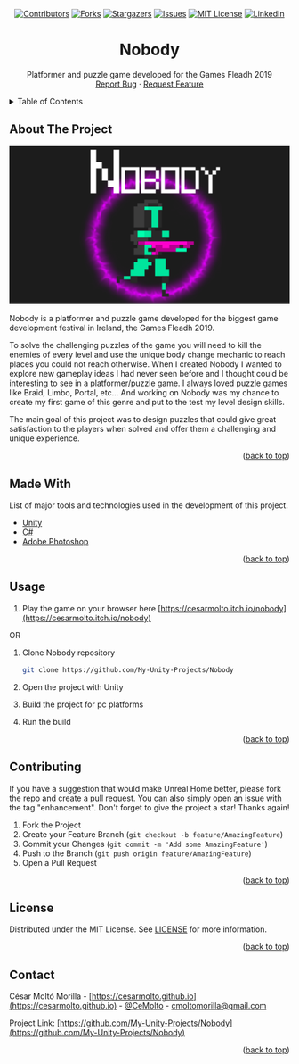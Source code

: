 <div id="top"></div>

<!-- PROJECT SHIELDS -->
<div align="center">

[![Contributors][contributors-shield]][contributors-url]
[![Forks][forks-shield]][forks-url]
[![Stargazers][stars-shield]][stars-url]
[![Issues][issues-shield]][issues-url]
[![MIT License][license-shield]][license-url]
[![LinkedIn][linkedin-shield]][linkedin-url]

</div>


<!-- PROJECT LOGO -->
<div align="center">

  <h1 align="center">Nobody</h1>

  <p align="center">
    Platformer and puzzle game developed for the Games Fleadh 2019
    <br />
    <a href="https://github.com/My-Unity-Projects/Nobody/issues">Report Bug</a>
    ·
    <a href="https://github.com/My-Unity-Projects/Nobody/issues">Request Feature</a>
  </p>
</div>


<!-- TABLE OF CONTENTS -->
<details>
  <summary>Table of Contents</summary>
  <ol>
    <li><a href="#about-the-project">About The Project</a></li>
    <li><a href="#made-with">Made With</a></li>
    <li><a href="#usage">Usage</a></li>
    <li><a href="#contributing">Contributing</a></li>
    <li><a href="#license">License</a></li>
    <li><a href="#contact">Contact</a></li>
  </ol>
</details>


<!-- ABOUT THE PROJECT -->
## About The Project

[![Product Name Screen Shot][product-cover]](https://github.com/My-Unity-Projects/Nobody)

Nobody is a platformer and puzzle game developed for the biggest game development festival 
in Ireland, the Games Fleadh 2019.

To solve the challenging puzzles of the game you will need to kill the enemies of every level 
and use the unique body change mechanic to reach places you could not reach otherwise. When I created 
Nobody I wanted to explore new gameplay ideas I had never seen before and 
I thought could be interesting to see in a platformer/puzzle game. I always loved puzzle 
games like Braid, Limbo, Portal, etc... And working on Nobody was my chance to create my first 
game of this genre and put to the test my level design skills.

The main goal of this project was to design puzzles that could give great satisfaction to the 
players when solved and offer them a challenging and unique experience.

<p align="right">(<a href="#top">back to top</a>)</p>

<!-- MADE WITH -->
## Made With

List of major tools and technologies used in the development of this project.

* [Unity](https://unity.com)
* [C#](https://docs.microsoft.com/en-gb/dotnet/csharp/)
* [Adobe Photoshop](https://www.adobe.com/es/products/photoshop.html)

<p align="right">(<a href="#top">back to top</a>)</p>


<!-- USAGE -->
## Usage

1. Play the game on your browser here [https://cesarmolto.itch.io/nobody](https://cesarmolto.itch.io/nobody)

OR

1. Clone Nobody repository
   ```sh
   git clone https://github.com/My-Unity-Projects/Nobody
   ```

2. Open the project with Unity

3. Build the project for pc platforms

4. Run the build

<p align="right">(<a href="#top">back to top</a>)</p>


<!-- CONTRIBUTING -->
## Contributing

If you have a suggestion that would make Unreal Home better, please fork the repo and create a pull request. You can also simply open an issue with the tag "enhancement". Don't forget to give the project a star! Thanks again!

1. Fork the Project
2. Create your Feature Branch (`git checkout -b feature/AmazingFeature`)
3. Commit your Changes (`git commit -m 'Add some AmazingFeature'`)
4. Push to the Branch (`git push origin feature/AmazingFeature`)
5. Open a Pull Request

<p align="right">(<a href="#top">back to top</a>)</p>


<!-- LICENSE -->
## License

Distributed under the MIT License. See [LICENSE](https://github.com/My-Unity-Projects/Nobody/blob/main/LICENSE.txt) for more information.

<p align="right">(<a href="#top">back to top</a>)</p>


<!-- CONTACT -->
## Contact

César Moltó Morilla - [https://cesarmolto.github.io](https://cesarmolto.github.io) - [@CeMolto](https://twitter.com/CeMolto) - cmoltomorilla@gmail.com

Project Link: [https://github.com/My-Unity-Projects/Nobody](https://github.com/My-Unity-Projects/Nobody)

<p align="right">(<a href="#top">back to top</a>)</p>


<!-- MARKDOWN LINKS & IMAGES -->
<!-- https://www.markdownguide.org/basic-syntax/#reference-style-links -->
[contributors-shield]: https://img.shields.io/github/contributors/My-Unity-Projects/Nobody.svg?style=for-the-badge
[contributors-url]: https://github.com/My-Unity-Projects/Nobody/graphs/contributors
[forks-shield]: https://img.shields.io/github/forks/My-Unity-Projects/Nobody.svg?style=for-the-badge
[forks-url]: https://github.com/My-Unity-Projects/Nobody/network/members
[stars-shield]: https://img.shields.io/github/stars/My-Unity-Projects/Nobody.svg?style=for-the-badge
[stars-url]: https://github.com/My-Unity-Projects/Nobody/stargazers
[issues-shield]: https://img.shields.io/github/issues/My-Unity-Projects/Nobody.svg?style=for-the-badge
[issues-url]: https://github.com/My-Unity-Projects/Nobody/issues
[license-shield]: https://img.shields.io/github/license/My-Unity-Projects/Nobody.svg?style=for-the-badge
[license-url]: https://github.com/My-Unity-Projects/Nobody/blob/main/LICENSE.txt
[linkedin-shield]: https://img.shields.io/badge/-LinkedIn-black.svg?style=for-the-badge&logo=linkedin&colorB=555
[linkedin-url]: https://www.linkedin.com/in/cesar-molto-morilla
[product-cover]: images/cover.png
